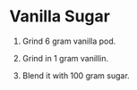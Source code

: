  Vanilla Sugar
================

1. Grind 6 gram vanilla pod.

2. Grind in 1 gram vanillin.

3. Blend it with 100 gram sugar.
